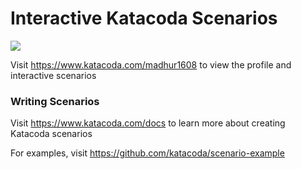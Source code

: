 # Interactive Katacoda Scenarios

[![](http://shields.katacoda.com/katacoda/madhur1608/count.svg)](https://www.katacoda.com/madhur1608 "Get your profile on Katacoda.com")

Visit https://www.katacoda.com/madhur1608 to view the profile and interactive scenarios

### Writing Scenarios
Visit https://www.katacoda.com/docs to learn more about creating Katacoda scenarios

For examples, visit https://github.com/katacoda/scenario-example
